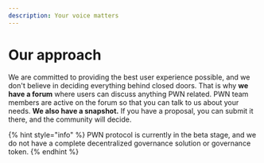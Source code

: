 ```yaml
---
description: Your voice matters
---
```


# Our approach

We are committed to providing the best user experience possible, and we don't believe in deciding everything behind closed doors. That is why **we have a forum** where users can discuss anything PWN related. PWN team members are active on the forum so that you can talk to us about your needs. **We also have a snapshot.** If you have a proposal, you can submit it there, and the community will decide.&#x20;

{% hint style="info" %}
PWN protocol is currently in the beta stage, and we do not have a complete decentralized governance solution or governance token.
{% endhint %}
